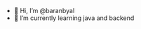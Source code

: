 - 👋 Hi, I’m @baranbyal
- 🌱 I’m currently learning java and backend

<!---
baranbyal/baranbyal is a ✨ special ✨ repository because its `README.md` (this file) appears on your GitHub profile.
You can click the Preview link to take a look at your changes.
--->
